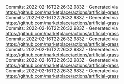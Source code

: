 Commits: 2022-02-16T22:26:32.983Z - Generated via https://github.com/marketplace/actions/artificial-grass
<br>
Commits: 2022-02-16T22:26:32.983Z - Generated via https://github.com/marketplace/actions/artificial-grass
<br>
Commits: 2022-02-16T22:26:32.983Z - Generated via https://github.com/marketplace/actions/artificial-grass
<br>
Commits: 2022-02-16T22:26:32.983Z - Generated via https://github.com/marketplace/actions/artificial-grass
<br>
Commits: 2022-02-16T22:26:32.983Z - Generated via https://github.com/marketplace/actions/artificial-grass
<br>
Commits: 2022-02-16T22:26:32.983Z - Generated via https://github.com/marketplace/actions/artificial-grass
<br>
Commits: 2022-02-16T22:26:32.983Z - Generated via https://github.com/marketplace/actions/artificial-grass
<br>

